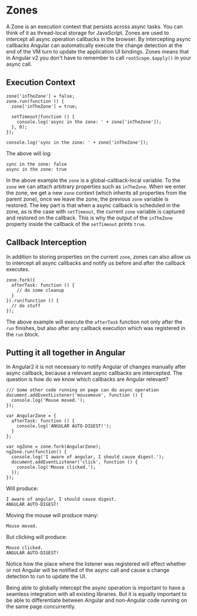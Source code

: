 # Zones

A Zone is an execution context that persists across async tasks. You can think of it as thread-local storage for
JavaScript. Zones are used to intercept all async operation callbacks in the browser. By intercepting async
callbacks Angular can automatically execute the change detection at the end of the VM turn to update the application
UI bindings. Zones means that in Angular v2 you don't have to remember to call `rootScope.$apply()` in your async call.

## Execution Context

```
zone['inTheZone'] = false;
zone.run(function () {
  zone['inTheZone'] = true;

  setTimeout(function () {
    console.log('async in the zone: ' + zone['inTheZone']);
  }, 0);
});

console.log('sync in the zone: ' + zone['inTheZone']);
```

The above will log:

```
sync in the zone: false
async in the zone: true
```

In the above example the `zone` is a global-callback-local variable. To the `zone`  we can attach arbitrary properties
such as `inTheZone`.  When we enter the zone, we get a new `zone` context (which inherits all properties from the
parent zone), once we leave the zone, the previous `zone` variable is restored. The key part is that when a async
callback is scheduled in the zone, as is the case with `setTimeout`, the current `zone` variable is captured and
restored on the callback. This is why the output of the `inTheZone` property inside the callback of the `setTimeout`
prints `true`.


## Callback Interception

In addition to storing properties on the current `zone`, zones can also allow us to intercept all async callbacks
and notify us before and after the callback executes.

```
zone.fork({
  afterTask: function () {
    // do some cleanup
  }
}).run(function () {
  // do stuff
});
```

The above example will execute the `afterTask` function not only after the `run` finishes, but also after any callback
execution which was registered in the `run` block.

## Putting it all together in Angular

In Angular2 it is not necessary to notify Angular of changes manually after async callback, because a relevant
async callbacks are intercepted. The question is how do we know which callbacks are Angular relevant?

```
/// Some other code running on page can do async operation
document.addEventListener('mousemove', function () {
  console.log('Mouse moved.');
});

var AngularZone = {
  afterTask: function () {
    console.log('ANGULAR AUTO-DIGEST!');
  }
};

var ngZone = zone.fork(AngularZone);
ngZone.run(function() {
  console.log('I aware of angular, I should cause digest.');
  document.addEventListener('click', function () {
    console.log('Mouse clicked.');
  });
});
```

Will produce:

```
I aware of angular, I should cause digest.
ANGULAR AUTO-DIGEST!
```

Moving the mouse will produce many:
```
Mouse moved.
```

But clicking will produce:
```
Mouse clicked.
ANGULAR AUTO-DIGEST!
```

Notice how the place where the listener was registered will effect whether or not Angular will be notified of the
async call and cause a change detection to run to update the UI.

Being able to globally intercept the async operation is important to have a seamless integration with all existing
libraries. But it is equally important to be able to differentiate between Angular and non-Angular code running
on the same page concurrently.

